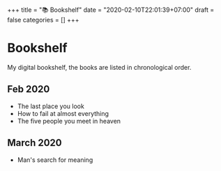 +++
title = "📚 Bookshelf"
date = "2020-02-10T22:01:39+07:00"
draft = false
categories = []
+++

# Bookshelf

My digital bookshelf, the books are listed in chronological order.

## Feb 2020

- The last place you look
- How to fail at almost everything
- The five people you meet in heaven

## March 2020

- Man's search for meaning
